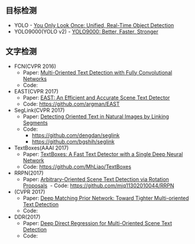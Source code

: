 ## 目标检测
- YOLO - [You Only Look Once: Unified, Real-Time Object Detection](https://arxiv.org/abs/1506.02640)
- YOLO9000(YOLO v2) - [YOLO9000: Better, Faster, Stronger](https://arxiv.org/abs/1612.08242)

## 文字检测
- FCN(CVPR 2016)
  - Paper: [Multi-Oriented Text Detection with Fully Convolutional Networks](https://arxiv.org/abs/1604.04018)
  - Code: 
- EAST(CVPR 2017)
  - Paper: [EAST: An Efficient and Accurate Scene Text Detector](https://arxiv.org/abs/1704.03155) 
  - Code: https://github.com/argman/EAST
- SegLink(CVPR 2017)
  - Paper: [Detecting Oriented Text in Natural Images by Linking Segments](https://arxiv.org/abs/1703.06520)
  - Code: 
    - https://github.com/dengdan/seglink
    - https://github.com/bgshih/seglink
- TextBoxes(AAAI 2017)
  - Paper: [TextBoxes: A Fast Text Detector with a Single Deep Neural Network](https://arxiv.org/abs/1611.06779)
  - Code: https://github.com/MhLiao/TextBoxes
- RRPN(2017)
  - Paper: [Arbitrary-Oriented Scene Text Detection via Rotation Proposals](https://arxiv.org/abs/1703.01086)
  - Code: https://github.com/mjq11302010044/RRPN
- (CVPR 2017)
  - Paper: [Deep Matching Prior Network: Toward Tighter Multi-oriented Text Detection](https://arxiv.org/abs/1703.01425)
  - Code: 
- DDR(2017)
  - Paper: [Deep Direct Regression for Multi-Oriented Scene Text Detection](https://arxiv.org/abs/1703.08289)
  - Code: 
